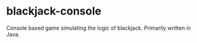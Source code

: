 # blackjack-console
Console based game simulating the logic of blackjack. Primarily written in Java.
